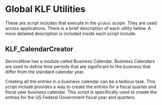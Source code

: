 # Global KLF Utilities

These are script includes that execute in the `global` scope. They are used across applications. There is a brief description of each utility below. A more detailed description is included inside each script include.

## KLF_CalendarCreator

ServiceNow has a module called Business Calendar. Business Calendars are used to define time
periods that are significant to the business that differ from the standard calendar year.

Creating all the entries in a business calendar can be a tedious task. This script include
provides a way to create the entries for a fiscal quarter and fiscal year business calendar.
This script is specifically used to create the entries for the US Federal Government fiscal
year and quarters.
